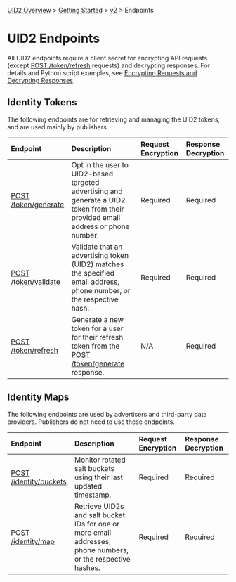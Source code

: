 [UID2 Overview](../../../README.md) > [Getting Started](../../README.md) > [v2](../summary-doc-v2.md) > Endpoints

# UID2 Endpoints

All UID2 endpoints require a client secret for encrypting API requests (except [POST /token/refresh](post-token-refresh.md) requests) and decrypting responses. For details and Python script examples, see [Encrypting Requests and Decrypting Responses](../getting-started/gs-encryption-decryption.md).

## Identity Tokens

The following endpoints are for retrieving and managing the UID2 tokens, and are used mainly by publishers.

| Endpoint | Description | Request Encryption |  Response Decryption |
| :--- | :--- | :--- | :--- |
| [POST /token/generate](post-token-generate.md) | Opt in the user to UID2-based targeted advertising and generate a UID2 token from their provided email address or phone number. | Required | Required |
| [POST /token/validate](post-token-validate.md) | Validate that an advertising token (UID2) matches the specified email address, phone number, or the respective hash. | Required | Required |
| [POST /token/refresh](post-token-refresh.md) | Generate a new token for a user for their refresh token from the [POST /token/generate](post-token-generate.md) response. | N/A | Required |

## Identity Maps

The following endpoints are used by advertisers and third-party data providers. Publishers do not need to use these endpoints.

| Endpoint | Description | Request Encryption |  Response Decryption |
| :--- | :--- | :--- | :--- |
| [POST /identity/buckets](post-identity-buckets.md) | Monitor rotated salt buckets using their last updated timestamp. | Required | Required |
| [POST /identity/map](post-identity-map.md) | Retrieve UID2s and salt bucket IDs for one or more email addresses, phone numbers, or the respective hashes.  | Required | Required |

